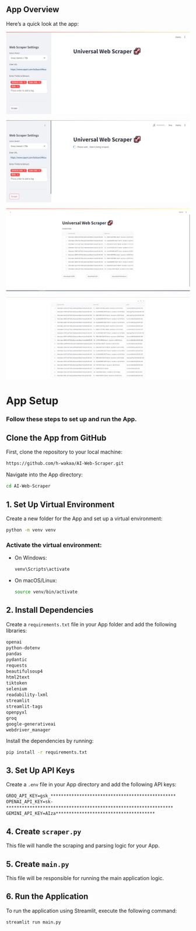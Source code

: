 ## App Overview

Here’s a quick look at the app:

![App Screenshot 1](assets/images/Scraper1.JPG)

![App Screenshot 2](assets/images/Scraper2.JPG)

![App Screenshot 3](assets/images/Scraper3.JPG)

![App Screenshot 4](assets/images/Scraper4.JPG)


# App Setup

### Follow these steps to set up and run the App.

## Clone the App from GitHub

First, clone the repository to your local machine:

```bash
https://github.com/h-wakaa/AI-Web-Scraper.git
```
Navigate into the App directory:

```bash
cd AI-Web-Scraper
```

## 1. Set Up Virtual Environment

Create a new folder for the App and set up a virtual environment:

```bash
python -m venv venv
```

### Activate the virtual environment:
- On Windows: 
  ```bash
  venv\Scripts\activate
  ```
- On macOS/Linux: 
  ```bash
  source venv/bin/activate
  ```

## 2. Install Dependencies

Create a `requirements.txt` file in your App folder and add the following libraries:

```text
openai
python-dotenv
pandas
pydantic
requests
beautifulsoup4
html2text
tiktoken
selenium
readability-lxml
streamlit
streamlit-tags
openpyxl
groq
google-generativeai
webdriver_manager
```

Install the dependencies by running:

```bash
pip install -r requirements.txt
```

## 3. Set Up API Keys

Create a `.env` file in your App directory and add the following API keys:

```env
GROQ_API_KEY=gsk_************************************************
OPENAI_API_KEY=sk-****************************************************************
GEMINI_API_KEY=AIza**************************************
```

## 4. Create `scraper.py`

This file will handle the scraping and parsing logic for your App.

## 5. Create `main.py`

This file will be responsible for running the main application logic.

## 6. Run the Application

To run the application using Streamlit, execute the following command:

```bash
streamlit run main.py
```
